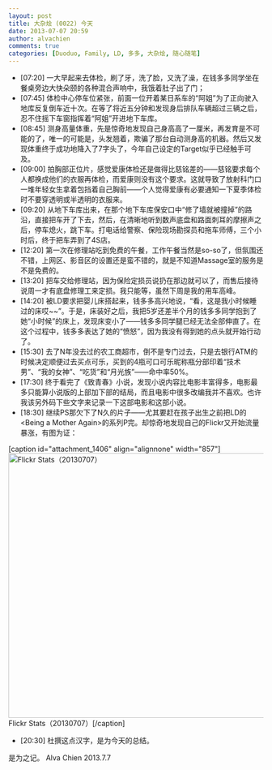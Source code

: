 ```yaml
---
layout: post
title: 大杂烩 (0022) 今天
date: 2013-07-07 20:59
author: alvachien
comments: true
categories: [Duoduo, Family, LD, 多多, 大杂烩, 随心随笔]
---
```

<ul>
	<li>[07:20] 一大早起来去体检，刷了牙，洗了脸，又洗了澡，在钱多多同学坐在餐桌旁边大快朵颐的各种混合声响中，我饿着肚子出了门；</li>
	<li>[07:45] 体检中心停车位紧张，前面一位开着某日系车的“阿姐”为了正向驶入地库反复倒车近十次。在等了将近五分钟和发现身后排队车辆超过三辆之后，忍不住摇下车窗指挥着“阿姐”开进地下车库。</li>
	<li>[08:45] 测身高量体重，先是惊奇地发现自己身高高了一厘米，再发育是不可能的了，唯一的可能是，头发翘着，欺骗了那台自动测身高的机器。然后又发现体重终于成功地降入了7字头了，今年自己设定的Target似乎已经触手可及。</li>
	<li>[09:00] 拍胸部正位片，感觉爱康体检还是做得比慈铭差的——慈铭要求每个人都换成他们的衣服再体检，而爱康则没有这个要求。这就导致了放射科门口一堆年轻女生拿着包挡着自己胸前——个人觉得爱康有必要通知一下夏季体检时不要穿透明或半透明的衣服来。</li>
	<li>[09:20] 从地下车库出来，在那个地下车库保安口中“修了墙就被撞掉”的路沿，直接把车开了下去，然后，在清晰地听到数声底盘和路面刺耳的摩擦声之后，停车熄火，跳下车。打电话给警察、保险现场勘探员和拖车师傅，三个小时后，终于把车弄到了4S店。</li>
	<li>[12:20] 第一次在修理站吃到免费的午餐，工作午餐当然是so-so了，但氛围还不错，上网区、影音区的设置还是蛮不错的，就是不知道Massage室的服务是不是免费的。</li>
	<li>[13:20] 把车交给修理站，因为保险定损员说扔在那边就可以了，而售后接待说周一才有底盘修理工来定损。我只能等，虽然下周是我的用车高峰。</li>
	<li>[14:20] 被LD要求把婴儿床搭起来，钱多多高兴地说，“看，这是我小时候睡过的床哎~~”。于是，床装好之后，我把5岁还差半个月的钱多多同学抱到了她“小时候”的床上，发现床变小了——钱多多同学腿已经无法全部伸直了。在这个过程中，钱多多表达了她的“愤怒”，因为我没有得到她的点头就开始行动了。</li>
	<li>[15:30] 去了N年没去过的农工商超市，倒不是专门过去，只是去银行ATM的时候决定顺便过去买点可乐，买到的4瓶可口可乐昵称瓶分部印着“技术男”、“我的女神”、“吃货”和“月光族”——命中率50%。</li>
	<li>[17:30] 终于看完了《致青春》小说，发现小说内容比电影丰富得多，电影最多只能算小说版的上部加下部的结局，而且电影中很多改编我并不喜欢。也许我该另外码下些文字来记录一下这部电影和这部小说。</li>
	<li>[18:30] 继续PS那欠下了N久的片子——尤其要赶在孩子出生之前把LD的&lt;Being a Mother Again&gt;的系列P完。却惊奇地发现自己的Flickr又开始流量暴涨，有图为证：</li>
</ul>
[caption id="attachment_1406" align="alignnone" width="857"]<a href="http://www.alvachien.com/alvablog/wp-content/uploads/2013/07/FlickrStats_20130707.jpg"><img class="size-full wp-image-1406" alt="Flickr Stats（20130707）" src="http://www.alvachien.com/alvablog/wp-content/uploads/2013/07/FlickrStats_20130707.jpg" width="857" height="522" /></a> Flickr Stats（20130707）[/caption]
<ul>
	<li>[20:30] 杜撰这点汉字，是为今天的总结。</li>
</ul>
是为之记。
Alva Chien
2013.7.7

